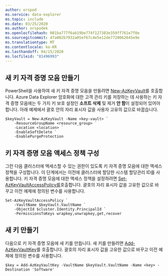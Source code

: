 ```yaml
---
author: orspod
ms.service: data-explorer
ms.topic: include
ms.date: 03/25/2020
ms.author: orspodek
ms.openlocfilehash: 081ba777f6ab19be774f127383e359ff761e7f0e
ms.sourcegitcommit: 47a002b7032a05ef67c4e5e12de7720062645e9e
ms.translationtype: MT
ms.contentlocale: ko-KR
ms.lasthandoff: 04/15/2020
ms.locfileid: "81496993"
---
```

## <a name="create-a-new-key-vault"></a>새 키 자격 증명 모음 만들기

PowerShell을 사용하여 새 키 자격 증명 모음을 만들려면 [New-AzKeyVault](/powershell/module/az.keyvault/new-azkeyvault)를 호출합니다. Azure Data Explorer 암호화에 대한 고객 관리 키를 저장하는 데 사용하는 키 자격 증명 모음에는 두 가지 키 보호 설정인 **소프트 삭제** 및 제거 **안 함**이 설정되어 있어야 합니다. 아래 예제에서 괄호 안의 자리 표시자 값을 사용자 고유의 값으로 바꿉습니다.

```azurepowershell-interactive
$keyVault = New-AzKeyVault -Name <key-vault> `
    -ResourceGroupName <resource_group> `
    -Location <location> `
    -EnableSoftDelete `
    -EnablePurgeProtection
```

## <a name="configure-the-key-vault-access-policy"></a>키 자격 증명 모음 액세스 정책 구성

그런 다음 클러스터에 액세스할 수 있는 권한이 있도록 키 자격 증명 모음에 대한 액세스 정책을 구성합니다. 이 단계에서는 이전에 클러스터에 할당한 시스템 할당관리 ID를 사용합니다. 키 자격 증명 모음에 대한 액세스 정책을 설정하려면 [Set-AzKeyVaultAccessPolicy를](/powershell/module/az.keyvault/set-azkeyvaultaccesspolicy)호출합니다. 괄호의 자리 표시자 값을 고유한 값으로 바꾸고 이전 예제에 정의된 변수를 사용합니다.

```azurepowershell-interactive
Set-AzKeyVaultAccessPolicy `
    -VaultName $keyVault.VaultName `
    -ObjectId $cluster.Identity.PrincipalId `
    -PermissionsToKeys wrapkey,unwrapkey,get,recover
```

## <a name="create-a-new-key"></a>새 키 만들기

다음으로 키 자격 증명 모음에 새 키를 만듭니다. 새 키를 만들려면 [Add-AzKeyVaultKey](/powershell/module/az.keyvault/add-azkeyvaultkey)를 호출합니다. 괄호의 자리 표시자 값을 고유한 값으로 바꾸고 이전 예제에 정의된 변수를 사용합니다.

```azurepowershell-interactive
$key = Add-AzKeyVaultKey -VaultName $keyVault.VaultName -Name <key> -Destination 'Software'
```
